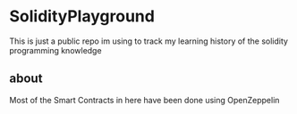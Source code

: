 # SolidityPlayground
This is just a public repo im using to track my learning history of the solidity programming knowledge
## about
Most of the  Smart Contracts in here have been done using OpenZeppelin 
